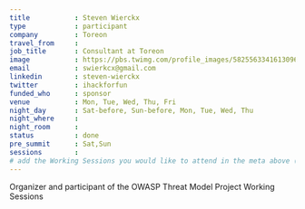 ```yaml
---
title           : Steven Wierckx
type            : participant
company         : Toreon
travel_from     :
job_title       : Consultant at Toreon
image           : https://pbs.twimg.com/profile_images/582556334161309696/cnSuIFvq_400x400.jpg
email           : swierkcx@gmail.com
linkedin        : steven-wierckx
twitter         : ihackforfun
funded_who      : sponsor
venue           : Mon, Tue, Wed, Thu, Fri
night_day       : Sat-before, Sun-before, Mon, Tue, Wed, Thu
night_where     : 
night_room      : 
status          : done
pre_summit      : Sat,Sun
sessions        :
# add the Working Sessions you would like to attend in the meta above (use the session's title) e.g. sessions (one per line): -Security Playbooks Diagrams -Hackathon Daily Sessions
---
```


Organizer and participant of the OWASP Threat Model Project Working Sessions

